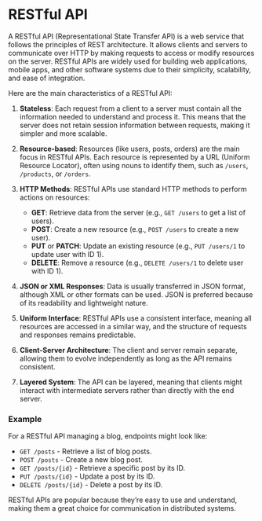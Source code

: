 # RESTful API

A RESTful API (Representational State Transfer API) is a web service that follows the principles of REST architecture. It allows clients and servers to communicate over HTTP by making requests to access or modify resources on the server. RESTful APIs are widely used for building web applications, mobile apps, and other software systems due to their simplicity, scalability, and ease of integration.

Here are the main characteristics of a RESTful API:

1. **Stateless**: Each request from a client to a server must contain all the information needed to understand and process it. This means that the server does not retain session information between requests, making it simpler and more scalable.

2. **Resource-based**: Resources (like users, posts, orders) are the main focus in RESTful APIs. Each resource is represented by a URL (Uniform Resource Locator), often using nouns to identify them, such as `/users`, `/products`, or `/orders`.

3. **HTTP Methods**: RESTful APIs use standard HTTP methods to perform actions on resources:
   - **GET**: Retrieve data from the server (e.g., `GET /users` to get a list of users).
   - **POST**: Create a new resource (e.g., `POST /users` to create a new user).
   - **PUT** or **PATCH**: Update an existing resource (e.g., `PUT /users/1` to update user with ID 1).
   - **DELETE**: Remove a resource (e.g., `DELETE /users/1` to delete user with ID 1).

4. **JSON or XML Responses**: Data is usually transferred in JSON format, although XML or other formats can be used. JSON is preferred because of its readability and lightweight nature.

5. **Uniform Interface**: RESTful APIs use a consistent interface, meaning all resources are accessed in a similar way, and the structure of requests and responses remains predictable.

6. **Client-Server Architecture**: The client and server remain separate, allowing them to evolve independently as long as the API remains consistent.

7. **Layered System**: The API can be layered, meaning that clients might interact with intermediate servers rather than directly with the end server.

### Example

For a RESTful API managing a blog, endpoints might look like:

- `GET /posts` - Retrieve a list of blog posts.
- `POST /posts` - Create a new blog post.
- `GET /posts/{id}` - Retrieve a specific post by its ID.
- `PUT /posts/{id}` - Update a post by its ID.
- `DELETE /posts/{id}` - Delete a post by its ID.

RESTful APIs are popular because they’re easy to use and understand, making them a great choice for communication in distributed systems.